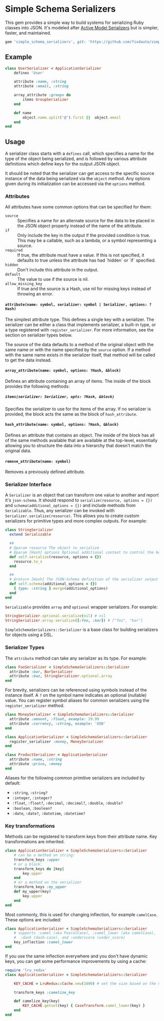 Simple Schema Serializers
=========================

This gem provides a simple way to build systems for serializing Ruby classes into JSON. It's modeled after [Active Model Serializers](https://github.com/rails-api/active_model_serializers) but is simpler, faster, and maintained.

```ruby
gem 'simple_schema_serializers', git: 'https://github.com/fixdauto/simple_schema_serializers.git', ref: 'v1.0.0'
```

Example
-------

```ruby
class UserSerializer < ApplicationSerializer
	defines 'User'

	attribute :name, :string
	attribute :email, :string

	array_attribute :groups do
		items GroupSerializer
	end

	def name
		object.name.split('@').first ||  object.email
	end
end
```

Usage
-----

A serializer class starts with a `defines` call, which specifies a name for the type of the object being serialized, and is followed by various attribute definitions which define keys for the output JSON object.

It should be noted that the serializer can get access to the specific source instance of the data being serialized via the `object` method. Any options given during its initialization can be accessed via the `options` method.

### Attributes

All attributes have some common options that can be specified for them:

<dl>
	<dt><code>source</code></dt>
	<dd>Specifies a name for an alternate source for the data to be placed in the JSON object property instead of the name of the attribute.</dd>
	<dt><code>if</code></dt>
	<dd>Only include the key in the output if the provided condition is true. This may be a callable, such as a lambda, or a symbol representing a source.</dd>
	<dt><code>required</code></dt>
	<dd>If true, the attribute must have a value. If this is not specified, it defaults to true unless the attribute has had `hidden` or `if` specified.</dd>
	<dt><code>hidden</code></dt>
	<dd>Don't include this attribute in the output.</dd>
	<dt><code>default</code></dt>
	<dd>The value to use if the source is nil.</dd>
	<dt><code>allow_missing_key</code></dt>
	<dd>If true and the source is a Hash, use nil for missing keys instead of throwing an error.</dd>
</dl>

#### `attribute(name: symbol, serializer: symbol | Serializer, options: ?Hash)`

The simplest attribute type. This defines a single key with a serializer. The serializer can be either a class that implements serializer, a built-in type, or a type registered with `register_serializer`. For more information, see the section on serializer types below.

The source of the data defaults to a method of the original object with the same name or with the name specified by the `source` option. If a method with the same name exists in the serializer itself, that method will be called to get the data instead.

#### `array_attribute(name: symbol, options: ?Hash, &block)`

Defines an attribute containing an array of items. The inside of the block provides the following methods:

##### `items(serializer: Serializer, opts: ?Hash, &block)`

Specifies the serializer to use for the items of the array. If no serializer is provided, the block acts the same as the block of `hash_attribute`.

#### `hash_attribute(name: symbol, options: ?Hash, &block)`

Defines an attribute that contains an object. The inside of the block has all of the same methods available that are available at the top-level, essentially allowing you to structure the data into a hierarchy that doesn't match the original data.

#### `remove_attribute(name: symbol)`

Removes a previously defined attribute.

### Serializer Interface

A `Serializer` is an object that can transform one value to another and report it's `json-schema`. It should respond to `serialize(resource, options = {})` and `schema(additional_options = {})` and include methods from `Serializable`.  Thus, any serializer can be invoked with `Serializer.serialize(resource)`. This allows you to create custom serializers for primitive types and more complex outputs. For example:

```ruby
class StringSerializer
  extend Serializable

  ##
  # @param resource The object to serialize
  # @param [Hash] options Optional additional context to control the behavior of the serializer
  def self.serialize(resource, options = {})
    resource.to_s
  end

  ##
  # @return [Hash] The JSON-Schema definition of the serializer output
  def self.schema(additional_options = {})
    { type: :string }.merge(additional_options)
  end
end
```

`Serializable` provides `array` and `optional` wrapper serializers. For example:

```ruby
StringSerializer.optional.serialize(nil) # nil
StringSerializer.array.serialize([:foo, :bar]) # ["foo", "bar"]
```

`SimpleSchemaSerializers::Serializer` is a base class for building serializers for objects using a DSL.

### Serializer Types

The `attribute` method can take any serializer as its type. For example:

```ruby
class FooSerializer < SimpleSchemaSerializers::Serializer
  attribute :bar, BarSerializer
  attribute :baz, StringSerializer.optional.array
end
```

For brevity, serializers can be referenced using symbols instead of the instance itself. A `?` on the symbol name indicates an optional (nullable) value. You can register symbol aliases for common serializers using the `register_serializer` method.

```ruby
class MoneySerializer < SimpleSchemaSerializers::Serializer
  attribute :amount, :float, example: 19.99
  attribute :currency, :string, example: 'USD'
end

class ApplicationSerializer < SimpleSchemaSerializers::Serializer
  register_serializer :money, MoneySerializer
end

class ProductSerializer < ApplicationSerializer
  attribute :name, :string
  attribute :price, :money
end
```

Aliases for the following common primitive serializers are included by default:

- `:string`, `:string?`
- `:integer`, `:integer?`
- `:float`, `:float?`, `:decimal`, `:decimal?`, `:double`, `:double?`
- `:boolean`, `:boolean?`
- `:date`, `:date?`, `:datetime`, `:datetime?`

### Key transformations

Methods can be registered to transform keys from their attribute name. Key transformations are inherited.

```ruby
class ApplicationSerializer < SimpleSchemaSerializers::Serializer
	# can be a method on string:
	transform_keys :upper
	# or a block:
	transform_keys do |key|
		key.upper
	end
	# or a method on the serializer
	transform_keys :my_upper
	def my_upper(key)
		key.upper
	end
end
```

Most commonly, this is used for changing inflection, for example `camelCase`. These options are included:

```ruby
class ApplicationSerializer < SimpleSchemaSerializers::Serializer
	# supports :camel (aka PascalCase), :camel_lower (aka camelCase),
	#  :dash (dash-case), and :underscore (under_score)
	key_inflection :camel_lower
end
```

If you use the same inflection everywhere and you don't have dynamic keys, you can get some performance improvements by using a cache:

```ruby
require 'lru_redux'
class ApplicationSerializer < SimpleSchemaSerializers::Serializer

	KEY_CACHE = LruRedux::Cache.new(1000) # set the size based on the number of unique keys you have

	transform_keys :camelize_key

	def camelize_key(key)
		KEY_CACHE.getset(key) { CaseTransform.camel_lower(key) }
	end
end
```
